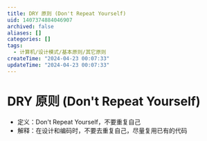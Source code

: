 ```yaml
---
title: DRY 原则 (Don't Repeat Yourself)
uid: 1407374884046907
archived: false
aliases: []
categories: []
tags:
  - 计算机/设计模式/基本原则/其它原则
createTime: "2024-04-23 00:07:33"
updateTime: "2024-04-23 00:07:33"
---
```


# DRY 原则 (Don't Repeat Yourself)

- 定义：Don't Repeat Yourself，不要重复自己
- 解释：在设计和编码时，不要去重复自己，尽量复用已有的代码
